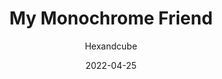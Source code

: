 ---
title: My Monochrome Friend
id: my-monochrome-friend
author: Hexandcube
category: photos
license: Unsplash License
licenseUrl: https://unsplash.com/license
resolution: 4898x3265
date: 2022-04-25
camera: Canon EOS 550D
lens: Canon EF-S 18-55mm f/3.5-5.6 III
iso: 3200
focalLength: 47mm
shutterSpeed: 1/40
aperture: f/5.6
---